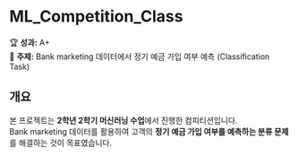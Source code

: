 # ML_Competition_Class

🏆 **성과:** A+  
📌 **주제:** Bank marketing 데이터에서 정기 예금 가입 여부 예측 (Classification Task)  

## 개요  
본 프로젝트는 **2학년 2학기 머신러닝 수업**에서 진행한 컴피티션입니다.  
Bank marketing 데이터를 활용하여 고객의 **정기 예금 가입 여부를 예측하는 분류 문제**를 해결하는 것이 목표였습니다.  
